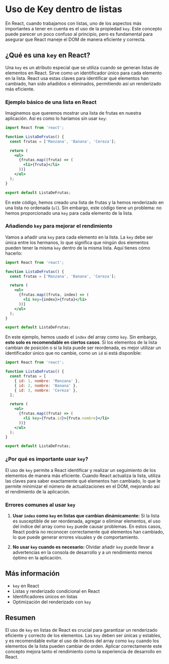 # Uso de Key dentro de listas

En React, cuando trabajamos con listas, uno de los aspectos más importantes a tener en cuenta es el uso de la propiedad `key`. Este concepto puede parecer un poco confuso al principio, pero es fundamental para asegurar que React maneje el DOM de manera eficiente y correcta.

## ¿Qué es una `key` en React?

Una `key` es un atributo especial que se utiliza cuando se generan listas de elementos en React. Sirve como un identificador único para cada elemento en la lista. React usa estas claves para identificar qué elementos han cambiado, han sido añadidos o eliminados, permitiendo así un renderizado más eficiente.

### Ejemplo básico de una lista en React

Imaginemos que queremos mostrar una lista de frutas en nuestra aplicación. Así es como lo haríamos sin usar `key`:

```jsx
import React from 'react';

function ListaDeFrutas() {
  const frutas = ['Manzana', 'Banana', 'Cereza'];

  return (
    <ul>
      {frutas.map((fruta) => (
        <li>{fruta}</li>
      ))}
    </ul>
  );
}

export default ListaDeFrutas;
```

En este código, hemos creado una lista de frutas y la hemos renderizado en una lista no ordenada (`ul`). Sin embargo, este código tiene un problema: no hemos proporcionado una `key` para cada elemento de la lista.

### Añadiendo `key` para mejorar el rendimiento

Vamos a añadir una `key` para cada elemento en la lista. La `key` debe ser única entre los hermanos, lo que significa que ningún dos elementos pueden tener la misma `key` dentro de la misma lista. Aquí tienes cómo hacerlo:

```jsx
import React from 'react';

function ListaDeFrutas() {
  const frutas = ['Manzana', 'Banana', 'Cereza'];

  return (
    <ul>
      {frutas.map((fruta, index) => (
        <li key={index}>{fruta}</li>
      ))}
    </ul>
  );
}

export default ListaDeFrutas;
```

En este ejemplo, hemos usado el `index` del array como `key`. Sin embargo, **esto solo es recomendable en ciertos casos**. Si los elementos de la lista cambian de posición o si la lista puede ser reordenada, es mejor utilizar un identificador único que no cambie, como un `id` si está disponible:

```jsx
import React from 'react';

function ListaDeFrutas() {
  const frutas = [
    { id: 1, nombre: 'Manzana' },
    { id: 2, nombre: 'Banana' },
    { id: 3, nombre: 'Cereza' },
  ];

  return (
    <ul>
      {frutas.map((fruta) => (
        <li key={fruta.id}>{fruta.nombre}</li>
      ))}
    </ul>
  );
}

export default ListaDeFrutas;
```

### **¿Por qué es importante usar `key`?**

El uso de `key` permite a React identificar y realizar un seguimiento de los elementos de manera más eficiente. Cuando React actualiza la lista, utiliza las claves para saber exactamente qué elementos han cambiado, lo que le permite minimizar el número de actualizaciones en el DOM, mejorando así el rendimiento de la aplicación.

### **Errores comunes al usar `key`**

1. **Usar `index` como `key` en listas que cambian dinámicamente:** Si la lista es susceptible de ser reordenada, agregar o eliminar elementos, el uso del índice del array como `key` puede causar problemas. En estos casos, React podría no reconocer correctamente qué elementos han cambiado, lo que puede generar errores visuales y de comportamiento.

2. **No usar `key` cuando es necesario:** Olvidar añadir `key` puede llevar a advertencias en la consola de desarrollo y a un rendimiento menos óptimo en la aplicación.

## Más información

- `key` en React
- Listas y renderizado condicional en React
- Identificadores únicos en listas
- Optimización del renderizado con `key`

## Resumen

El uso de `key` en listas de React es crucial para garantizar un renderizado eficiente y correcto de los elementos. Las `key` deben ser únicas y estables, y es recomendable evitar el uso de índices del array como `key` cuando los elementos de la lista pueden cambiar de orden. Aplicar correctamente este concepto mejora tanto el rendimiento como la experiencia de desarrollo en React.